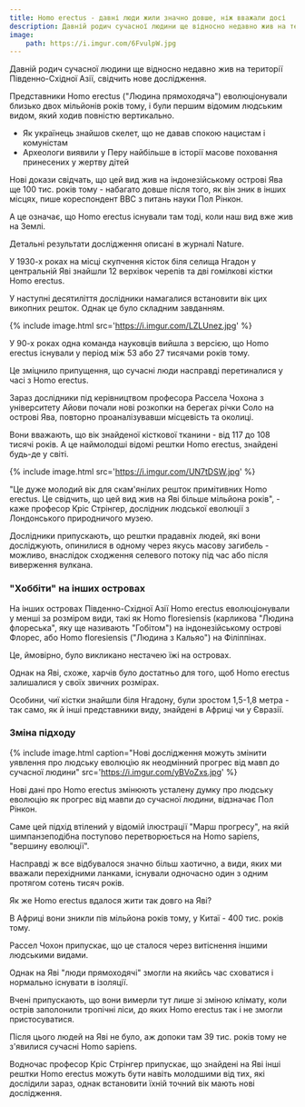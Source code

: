 ```yaml
---
title: Homo erectus - давні люди жили значно довше, ніж вважали досі
description: Давній родич сучасної людини ще відносно недавно жив на території Південно-Східної Азії, свідчить нове дослідження
image:
    path: https://i.imgur.com/6FvulpW.jpg
---
```



Давній родич сучасної людини ще відносно недавно жив на території Південно-Східної Азії, свідчить нове дослідження.

Представники Homo erectus ("Людина прямоходяча") еволюціонували близько двох мільйонів років тому, і були першим відомим людським видом, який ходив повністю вертикально.

- Як українець знайшов скелет, що не давав спокою нацистам і комуністам
- Археологи виявили у Перу найбільше в історії масове поховання принесених у жертву дітей

Нові докази свідчать, що цей вид жив на індонезійському острові Ява ще 100 тис. років тому - набагато довше після того, як він зник в інших місцях, пише кореспондент ВВС з питань науки Пол Рінкон.

А це означає, що Homo erectus існували там тоді, коли наш вид вже жив на Землі.

Детальні результати дослідження описані в журналі Nature.

У 1930-х роках на місці скупчення кісток біля селища Нгадон у центральній Яві знайшли 12 верхівок черепів та дві гомілкові кістки Homo erectus.

У наступні десятиліття дослідники намагалися встановити вік цих викопних решток. Однак це було складним завданням.

{% include image.html src='https://i.imgur.com/LZLUnez.jpg' %}

У 90-х роках одна команда науковців вийшла з версією, що Homo erectus існували у період між 53 або 27 тисячами років тому.

Це зміцнило припущення, що сучасні люди насправді перетиналися у часі з Homo erectus.

Зараз дослідники під керівництвом професора Рассела Чохона з університету Айови почали нові розкопки на берегах річки Соло на острові Ява, повторно проаналізувавши місцевість та околиці.

Вони вважають, що вік знайденої кісткової тканини - від 117 до 108 тисячі років. А це наймолодші відомі рештки Homo erectus, знайдені будь-де у світі.

{% include image.html src='https://i.imgur.com/UN7tDSW.jpg' %}

"Це дуже молодий вік для скам'янілих решток примітивних Homo erectus. Це свідчить, що цей вид жив на Яві більше мільйона років", - каже професор Кріс Стрінгер, дослідник людської еволюції з Лондонського природничого музею.

Дослідники припускають, що рештки прадавніх людей, які вони досліджують, опинилися в одному через якусь масову загибель - можливо, внаслідок сходження селевого потоку під час або після виверження вулкана.

### "Хоббіти" на інших островах

На інших островах Південно-Східної Азії Homo erectus еволюціонували у менші за розміром види, такі як Homo floresiensis (карликова "Людина флореська", яку ще називають "Гобітом") на індонезійському острові Флорес, або Homo floresiensis ("Людина з Кальяо") на Філіппінах.

Це, ймовірно, було викликано нестачею їжі на островах.

Однак на Яві, схоже, харчів було достатньо для того, щоб Homo erectus залишалися у своїх звичних розмірах.

Особини, чиї кістки знайшли біля Нгадону, були зростом 1,5-1,8 метра - так само, як й інші представники виду, знайдені в Африці чи у Євразії.

### Зміна підходу

{% include image.html caption="Нові дослідження можуть змінити уявлення про людську еволюцію як неодмінний прогрес від мавп до сучасної людини" src='https://i.imgur.com/yBVoZxs.jpg' %}

Нові дані про Homo erectus змінюють усталену думку про людську еволюцію як прогрес від мавпи до сучасної людини, відзначає Пол Рінкон.

Саме цей підхід втілений у відомій ілюстрації "Марш прогресу", на якій шимпанзеподібна поступово перетворюється на Homo sapiens, "вершину еволюції".

Насправді ж все відбувалося значно більш хаотично, а види, яких ми вважали перехідними ланками, існували одночасно один з одним протягом сотень тисяч років.

Як же Homo erectus вдалося жити так довго на Яві?

В Африці вони зникли пів мільйона років тому, у Китаї - 400 тис. років тому.

Рассел Чохон припускає, що це сталося через витіснення іншими людськими видами.

Однак на Яві "люди прямоходячі" змогли на якийсь час сховатися і нормально існувати в ізоляції.

Вчені припускають, що вони вимерли тут лише зі зміною клімату, коли острів заполонили тропічні ліси, до яких Homo erectus так і не змогли пристосуватися.

Після цього людей на Яві не було, аж допоки там 39 тис. років тому не з'явилися сучасні Homo sapiens.

Водночас професор Кріс Стрінгер припускає, що знайдені на Яві інші рештки Homo erectus можуть бути навіть молодшими від тих, які дослідили зараз, однак встановити їхній точний вік мають нові дослідження.
